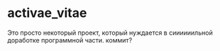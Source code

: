 # activae_vitae
Это просто некоторый проект, который нуждается в сиииииильной доработке программной части.
коммит?
